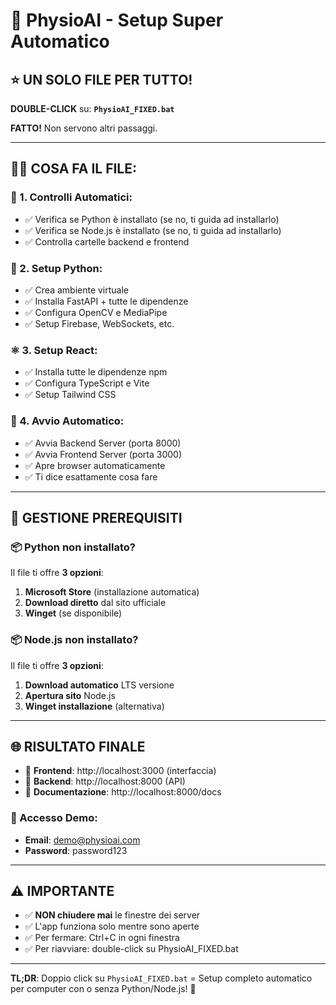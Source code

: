 # 🚀 PhysioAI - Setup Super Automatico

## ⭐ UN SOLO FILE PER TUTTO!

**DOUBLE-CLICK** su: **`PhysioAI_FIXED.bat`**

**FATTO!** Non servono altri passaggi.

---

## 👨‍💻 COSA FA IL FILE:

### 🤖 1. Controlli Automatici:
- ✅ Verifica se Python è installato (se no, ti guida ad installarlo)
- ✅ Verifica se Node.js è installato (se no, ti guida ad installarlo)
- ✅ Controlla cartelle backend e frontend

### 🔧 2. Setup Python:
- ✅ Crea ambiente virtuale
- ✅ Installa FastAPI + tutte le dipendenze
- ✅ Configura OpenCV e MediaPipe
- ✅ Setup Firebase, WebSockets, etc.

### ⚛️ 3. Setup React:
- ✅ Installa tutte le dipendenze npm
- ✅ Configura TypeScript e Vite
- ✅ Setup Tailwind CSS

### 🚀 4. Avvio Automatico:
- ✅ Avvia Backend Server (porta 8000)
- ✅ Avvia Frontend Server (porta 3000)
- ✅ Apre browser automaticamente
- ✅ Ti dice esattamente cosa fare

---

## 🎯 GESTIONE PREREQUISITI

### 📦 Python non installato?
Il file ti offre **3 opzioni**:
1. **Microsoft Store** (installazione automatica)
2. **Download diretto** dal sito ufficiale  
3. **Winget** (se disponibile)

### 📦 Node.js non installato?
Il file ti offre **3 opzioni**:
1. **Download automatico** LTS versione
2. **Apertura sito** Node.js
3. **Winget installazione** (alternativa)

---

## 🌐 RISULTATO FINALE

- 📱 **Frontend**: http://localhost:3000 (interfaccia)
- 🔧 **Backend**: http://localhost:8000 (API)  
- 📖 **Documentazione**: http://localhost:8000/docs

### 🔑 Accesso Demo:
- **Email**: demo@physioai.com
- **Password**: password123

---

## ⚠️ IMPORTANTE

- ✅ **NON chiudere mai** le finestre dei server
- ✅ L'app funziona solo mentre sono aperte
- ✅ Per fermare: Ctrl+C in ogni finestra
- ✅ Per riavviare: double-click su PhysioAI_FIXED.bat

---

**TL;DR**: Doppio click su `PhysioAI_FIXED.bat` = Setup completo automatico per computer con o senza Python/Node.js! 🎉






